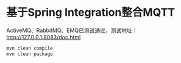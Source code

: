 # 基于Spring Integration整合MQTT

ActiveMQ、RabbitMQ、EMQ已测试通过，测试地址：http://127.0.0.1:8083/doc.html

```bash
mvn clean compile
mvn clean package
```